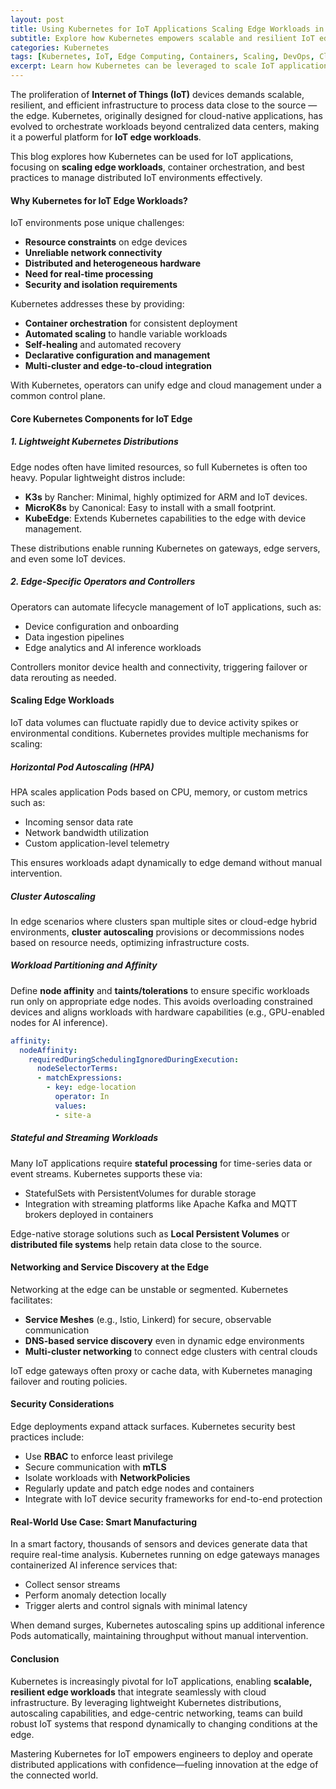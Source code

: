 ```yaml
---
layout: post
title: Using Kubernetes for IoT Applications Scaling Edge Workloads in Containers
subtitle: Explore how Kubernetes empowers scalable and resilient IoT edge workloads with container orchestration and edge-native patterns
categories: Kubernetes
tags: [Kubernetes, IoT, Edge Computing, Containers, Scaling, DevOps, Cloud Native, Microservices, Edge Workloads]
excerpt: Learn how Kubernetes can be leveraged to scale IoT applications by managing edge workloads in containers. This guide covers orchestration, scalability, and best practices for edge-native deployments.
---
```

The proliferation of **Internet of Things (IoT)** devices demands scalable, resilient, and efficient infrastructure to process data close to the source — the edge. Kubernetes, originally designed for cloud-native applications, has evolved to orchestrate workloads beyond centralized data centers, making it a powerful platform for **IoT edge workloads**.

This blog explores how Kubernetes can be used for IoT applications, focusing on **scaling edge workloads**, container orchestration, and best practices to manage distributed IoT environments effectively.

#### Why Kubernetes for IoT Edge Workloads?

IoT environments pose unique challenges:

- **Resource constraints** on edge devices
- **Unreliable network connectivity**
- **Distributed and heterogeneous hardware**
- **Need for real-time processing**
- **Security and isolation requirements**

Kubernetes addresses these by providing:

- **Container orchestration** for consistent deployment
- **Automated scaling** to handle variable workloads
- **Self-healing** and automated recovery
- **Declarative configuration and management**
- **Multi-cluster and edge-to-cloud integration**

With Kubernetes, operators can unify edge and cloud management under a common control plane.

#### Core Kubernetes Components for IoT Edge

##### 1. Lightweight Kubernetes Distributions

Edge nodes often have limited resources, so full Kubernetes is often too heavy. Popular lightweight distros include:

- **K3s** by Rancher: Minimal, highly optimized for ARM and IoT devices.
- **MicroK8s** by Canonical: Easy to install with a small footprint.
- **KubeEdge**: Extends Kubernetes capabilities to the edge with device management.

These distributions enable running Kubernetes on gateways, edge servers, and even some IoT devices.

##### 2. Edge-Specific Operators and Controllers

Operators can automate lifecycle management of IoT applications, such as:

- Device configuration and onboarding
- Data ingestion pipelines
- Edge analytics and AI inference workloads

Controllers monitor device health and connectivity, triggering failover or data rerouting as needed.

#### Scaling Edge Workloads

IoT data volumes can fluctuate rapidly due to device activity spikes or environmental conditions. Kubernetes provides multiple mechanisms for scaling:

##### Horizontal Pod Autoscaling (HPA)

HPA scales application Pods based on CPU, memory, or custom metrics such as:

- Incoming sensor data rate
- Network bandwidth utilization
- Custom application-level telemetry

This ensures workloads adapt dynamically to edge demand without manual intervention.

##### Cluster Autoscaling

In edge scenarios where clusters span multiple sites or cloud-edge hybrid environments, **cluster autoscaling** provisions or decommissions nodes based on resource needs, optimizing infrastructure costs.

##### Workload Partitioning and Affinity

Define **node affinity** and **taints/tolerations** to ensure specific workloads run only on appropriate edge nodes. This avoids overloading constrained devices and aligns workloads with hardware capabilities (e.g., GPU-enabled nodes for AI inference).

```yaml
affinity:
  nodeAffinity:
    requiredDuringSchedulingIgnoredDuringExecution:
      nodeSelectorTerms:
      - matchExpressions:
        - key: edge-location
          operator: In
          values:
          - site-a
```

##### Stateful and Streaming Workloads

Many IoT applications require **stateful processing** for time-series data or event streams. Kubernetes supports these via:

- StatefulSets with PersistentVolumes for durable storage
- Integration with streaming platforms like Apache Kafka and MQTT brokers deployed in containers

Edge-native storage solutions such as **Local Persistent Volumes** or **distributed file systems** help retain data close to the source.

#### Networking and Service Discovery at the Edge

Networking at the edge can be unstable or segmented. Kubernetes facilitates:

- **Service Meshes** (e.g., Istio, Linkerd) for secure, observable communication
- **DNS-based service discovery** even in dynamic edge environments
- **Multi-cluster networking** to connect edge clusters with central clouds

IoT edge gateways often proxy or cache data, with Kubernetes managing failover and routing policies.

#### Security Considerations

Edge deployments expand attack surfaces. Kubernetes security best practices include:

- Use **RBAC** to enforce least privilege
- Secure communication with **mTLS**
- Isolate workloads with **NetworkPolicies**
- Regularly update and patch edge nodes and containers
- Integrate with IoT device security frameworks for end-to-end protection

#### Real-World Use Case: Smart Manufacturing

In a smart factory, thousands of sensors and devices generate data that require real-time analysis. Kubernetes running on edge gateways manages containerized AI inference services that:

- Collect sensor streams
- Perform anomaly detection locally
- Trigger alerts and control signals with minimal latency

When demand surges, Kubernetes autoscaling spins up additional inference Pods automatically, maintaining throughput without manual intervention.

#### Conclusion

Kubernetes is increasingly pivotal for IoT applications, enabling **scalable, resilient edge workloads** that integrate seamlessly with cloud infrastructure. By leveraging lightweight Kubernetes distributions, autoscaling capabilities, and edge-centric networking, teams can build robust IoT systems that respond dynamically to changing conditions at the edge.

Mastering Kubernetes for IoT empowers engineers to deploy and operate distributed applications with confidence—fueling innovation at the edge of the connected world.
